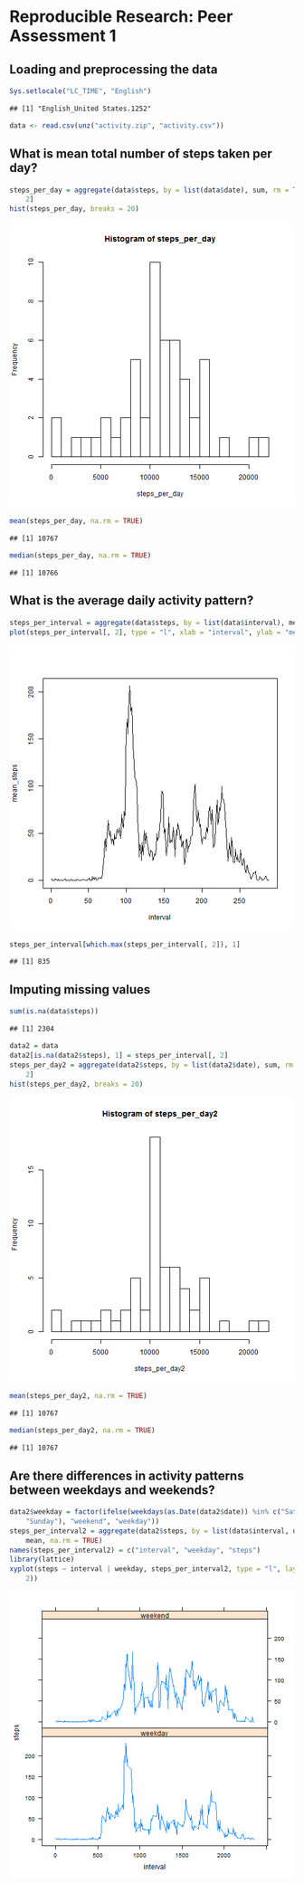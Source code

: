 # Reproducible Research: Peer Assessment 1

## Loading and preprocessing the data


```r
Sys.setlocale("LC_TIME", "English")
```

```
## [1] "English_United States.1252"
```

```r
data <- read.csv(unz("activity.zip", "activity.csv"))
```


## What is mean total number of steps taken per day?


```r
steps_per_day = aggregate(data$steps, by = list(data$date), sum, rm = TRUE)[, 
    2]
hist(steps_per_day, breaks = 20)
```

![plot of chunk unnamed-chunk-2](figure/unnamed-chunk-2.png) 

```r
mean(steps_per_day, na.rm = TRUE)
```

```
## [1] 10767
```

```r
median(steps_per_day, na.rm = TRUE)
```

```
## [1] 10766
```


## What is the average daily activity pattern?


```r
steps_per_interval = aggregate(data$steps, by = list(data$interval), mean, na.rm = TRUE)
plot(steps_per_interval[, 2], type = "l", xlab = "interval", ylab = "mean_steps")
```

![plot of chunk unnamed-chunk-3](figure/unnamed-chunk-3.png) 

```r
steps_per_interval[which.max(steps_per_interval[, 2]), 1]
```

```
## [1] 835
```


## Imputing missing values


```r
sum(is.na(data$steps))
```

```
## [1] 2304
```

```r
data2 = data
data2[is.na(data2$steps), 1] = steps_per_interval[, 2]
steps_per_day2 = aggregate(data2$steps, by = list(data2$date), sum, rm = TRUE)[, 
    2]
hist(steps_per_day2, breaks = 20)
```

![plot of chunk unnamed-chunk-4](figure/unnamed-chunk-4.png) 

```r
mean(steps_per_day2, na.rm = TRUE)
```

```
## [1] 10767
```

```r
median(steps_per_day2, na.rm = TRUE)
```

```
## [1] 10767
```


## Are there differences in activity patterns between weekdays and weekends?


```r
data2$weekday = factor(ifelse(weekdays(as.Date(data2$date)) %in% c("Saturday", 
    "Sunday"), "weekend", "weekday"))
steps_per_interval2 = aggregate(data2$steps, by = list(data$interval, data2$weekday), 
    mean, na.rm = TRUE)
names(steps_per_interval2) = c("interval", "weekday", "steps")
library(lattice)
xyplot(steps ~ interval | weekday, steps_per_interval2, type = "l", layout = c(1, 
    2))
```

![plot of chunk unnamed-chunk-5](figure/unnamed-chunk-5.png) 

